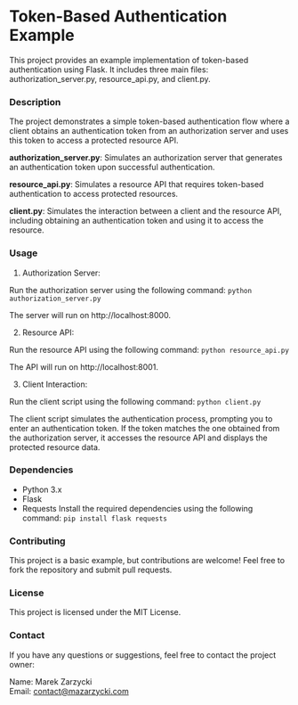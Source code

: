 # Token-Based Authentication Example

This project provides an example implementation of token-based authentication using Flask. It includes three main files: authorization_server.py, resource_api.py, and client.py.

### **Description**

The project demonstrates a simple token-based authentication flow where a client obtains an authentication token from an authorization server and uses this token to access a protected resource API.

**authorization_server.py**: Simulates an authorization server that generates an authentication token upon successful authentication.

**resource_api.py**: Simulates a resource API that requires token-based authentication to access protected resources.

**client.py**: Simulates the interaction between a client and the resource API, including obtaining an authentication token and using it to access the resource.

### **Usage**
1. Authorization Server:

Run the authorization server using the following command:
`python authorization_server.py`

The server will run on http://localhost:8000.

2. Resource API:

Run the resource API using the following command:
`python resource_api.py`

The API will run on http://localhost:8001.

3. Client Interaction:

Run the client script using the following command:
`python client.py`

The client script simulates the authentication process, prompting you to enter an authentication token. If the token matches the one obtained from the authorization server, it accesses the resource API and displays the protected resource data.

### **Dependencies**
- Python 3.x
- Flask
- Requests
Install the required dependencies using the following command:
`pip install flask requests`

### **Contributing**
This project is a basic example, but contributions are welcome! Feel free to fork the repository and submit pull requests.

### **License**
This project is licensed under the MIT License.

### **Contact**
If you have any questions or suggestions, feel free to contact the project owner:

Name: Marek Zarzycki  
Email: contact@mazarzycki.com
